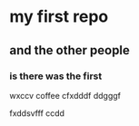 # my first repo 
## and the other people 
### is there was the first 

wxccv coffee
cfxdddf ddgggf  

fxddsvfff ccdd
